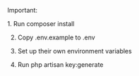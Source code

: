 Important: 
<p>1. Run composer install</p>

2. Copy .env.example to .env

3. Set up their own environment variables

4. Run php artisan key:generate
